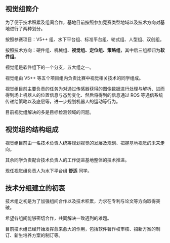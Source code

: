 ## 视觉组简介

为了便于技术积累及组间合作，基地目前按照参加竞赛类型地域以及技术方向对基地进行了两种划分。

按照参赛项目：V5++ 组、水下平台组、标准平台组、轮式组、人型组、双创组。

按照技术方向：硬件组、机械组、**视觉组、定位组、策略组**，其中后三组都归为**软件组**。

视觉组是软件组下的一个分支，五大组之一。

视觉组由 V5++ 等五个项目组内负责比赛中视觉相关技术的同学组成。

视觉组目前主要负责的任务为对通过传感器获得的图像数据进行处理与解析、进而得到场上机器人的位置信息与态势变化、然后将得到的信息通过 ROS 等通信系统传递给策略以及底层等，进一步规划机器人的运动等行为。

目前视觉组解决的多是目标检测领域的问题。

## 视觉组的结构组成

视觉组目前由一名技术负责人统筹规划视觉的发展及规划、把握基地视觉的未来走向。

其余同学负责配合技术负责人的工作促进基地整体的技术推进。

现任视觉组负责人为水下平台组 **舒适** 同学。

## 技术分组建立的初衷

技术组之初是为了加强组间合作以及技术积累，力求在专利与论文等方向取得突破。

希望各组间能够密切合作，共同解决一致遇到的难题。

目前技术组已经开始发挥愈来愈大的作用，包括软件著作权审核、招新方案的制订、新生培养方案的制订等。
